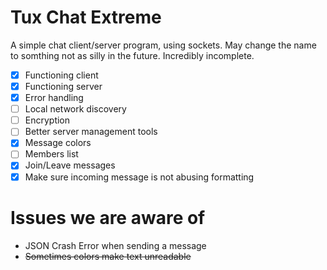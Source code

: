 # Tux Chat Extreme
A simple chat client/server program, using sockets. May change the name to somthing not as silly in the future.
Incredibly incomplete.

* [x] Functioning client
* [x] Functioning server
* [x] Error handling
* [ ] Local network discovery
* [ ] Encryption
* [ ] Better server management tools
* [x] Message colors
* [ ] Members list
* [x] Join/Leave messages
* [x] Make sure incoming message is not abusing formatting

# Issues we are aware of
- JSON Crash Error when sending a message
- ~~Sometimes colors make text unreadable~~
